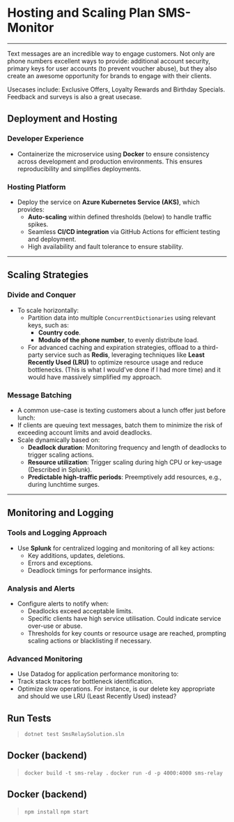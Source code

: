 # Hosting and Scaling Plan SMS-Monitor

---

Text messages are an incredible way to engage customers. Not only are phone numbers excellent ways to provide: additional account security, primary keys for user accounts (to prevent voucher abuse), but they also create an awesome opportunity for brands to engage with their clients.

Usecases include: Exclusive Offers, Loyalty Rewards and Birthday Specials. Feedback and surveys is also a great usecase.

## Deployment and Hosting

### Developer Experience
- Containerize the microservice using **Docker** to ensure consistency across development and production environments. This ensures reproducibility and simplifies deployments.

### Hosting Platform
- Deploy the service on **Azure Kubernetes Service (AKS)**, which provides:
  - **Auto-scaling** within defined thresholds (below) to handle traffic spikes.
  - Seamless **CI/CD integration** via GitHub Actions for efficient testing and deployment.
  - High availability and fault tolerance to ensure stability.

---

## Scaling Strategies 

### Divide and Conquer
- To scale horizontally:
  - Partition data into multiple `ConcurrentDictionaries` using relevant keys, such as:
    - **Country code**.
    - **Modulo of the phone number**, to evenly distribute load.
  - For advanced caching and expiration strategies, offload to a third-party service such as **Redis**, leveraging techniques like **Least Recently Used (LRU)** to optimize resource usage and reduce bottlenecks. (This is what I would've done if I had more time) and it would have massively simplified my approach.

### Message Batching
- A common use-case is texting customers about a lunch offer just before lunch:
- If clients are queuing text messages, batch them to minimize the risk of exceeding account limits and avoid deadlocks. 
- Scale dynamically based on:
  - **Deadlock duration**: Monitoring frequency and length of deadlocks to trigger scaling actions.
  - **Resource utilization**: Trigger scaling during high CPU or key-usage (Described in Splunk).
  - **Predictable high-traffic periods**: Preemptively add resources, e.g., during lunchtime surges.

---

## Monitoring and Logging

### Tools and Logging Approach
- Use **Splunk** for centralized logging and monitoring of all key actions:
  - Key additions, updates, deletions.
  - Errors and exceptions.
  - Deadlock timings for performance insights.

### Analysis and Alerts
- Configure alerts to notify when:
  - Deadlocks exceed acceptable limits.
  - Specific clients have high service utilisation. Could indicate service over-use or abuse.
  - Thresholds for key counts or resource usage are reached, prompting scaling actions or blacklisting if necessary.

### Advanced Monitoring
- Use Datadog for application performance monitoring to:
- Track stack traces for bottleneck identification.
- Optimize slow operations. For instance, is our delete key appropriate and should we use LRU (Least Recently Used) instead?


## Run Tests
> `dotnet test SmsRelaySolution.sln`

## Docker (backend)
> `docker build -t sms-relay .`
> `docker run -d -p 4000:4000 sms-relay`

## Docker (backend)
> `npm install`
> `npm start`